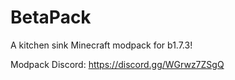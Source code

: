 # BetaPack
A kitchen sink Minecraft modpack for b1.7.3!

Modpack Discord: https://discord.gg/WGrwz7ZSgQ
